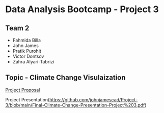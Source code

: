 # Data Analysis Bootcamp - Project 3  
## Team 2  
- Fahmida Billa  
- John James  
- Pratik Purohit  
- Victor Dontsov  
- Zahra Alyari-Tabrizi  

## Topic - Climate Change Visulaization  
[Project Proposal](Project-3-Proposal.pdf)


Project Presentation(https://github.com/johnjamescad/Project-3/blob/main/Final-Climate-Change-Presentation-Project%203.pdf)
  
  
